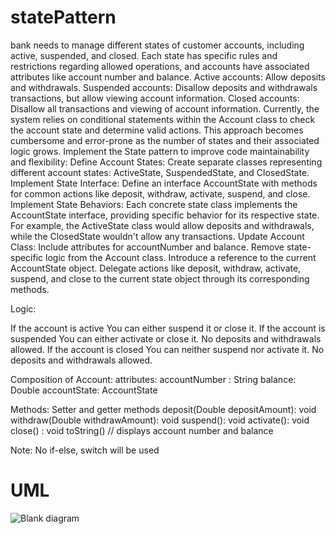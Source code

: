 # statePattern
 bank needs to manage different states of customer accounts, including active, suspended, and closed. Each state has specific rules and restrictions regarding allowed operations, and accounts have associated attributes like account number and balance.
Active accounts: Allow deposits and withdrawals.
Suspended accounts: Disallow deposits and withdrawals transactions, but allow viewing account information.
Closed accounts: Disallow all transactions and viewing of account information.
Currently, the system relies on conditional statements within the Account class to check the account state and determine valid actions. This approach becomes cumbersome and error-prone as the number of states and their associated logic grows.
Implement the State pattern to improve code maintainability and flexibility:
Define Account States: Create separate classes representing different account states: ActiveState, SuspendedState, and ClosedState.
Implement State Interface: Define an interface AccountState with methods for common actions like deposit, withdraw, activate, suspend, and close.
Implement State Behaviors: Each concrete state class implements the AccountState interface, providing specific behavior for its respective state. For example, the ActiveState class would allow deposits and withdrawals, while the ClosedState wouldn't allow any transactions.
Update Account Class:
Include attributes for accountNumber and balance.
Remove state-specific logic from the Account class.
Introduce a reference to the current AccountState object.
Delegate actions like deposit, withdraw, activate, suspend, and close to the current state object through its corresponding methods.
 
Logic:

If the account is active
    You can either suspend it or close it.
If the account is suspended
    You can either activate or close it.
     No deposits and withdrawals allowed.
If the account is closed
     You can neither suspend nor activate it.
      No deposits and withdrawals allowed.


Composition of Account:
attributes:
accountNumber : String
balance:  Double
accountState:  AccountState

Methods:
Setter and getter methods
deposit(Double depositAmount): void
withdraw(Double withdrawAmount): void
suspend(): void
activate(): void
close() : void
toString()   // displays account number and balance

Note:  No if-else, switch will be used

# UML
![Blank diagram](https://github.com/madedios/statePattern/assets/77655167/cedcfe4b-430c-4c95-a115-ab1f1a4300b8)
